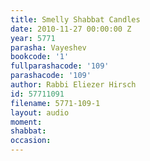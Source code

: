 ```yaml
---
title: Smelly Shabbat Candles
date: 2010-11-27 00:00:00 Z
year: 5771
parasha: Vayeshev
bookcode: '1'
fullparashacode: '109'
parashacode: '109'
author: Rabbi Eliezer Hirsch
id: 57711091
filename: 5771-109-1
layout: audio
moment: 
shabbat: 
occasion: 
---
```



